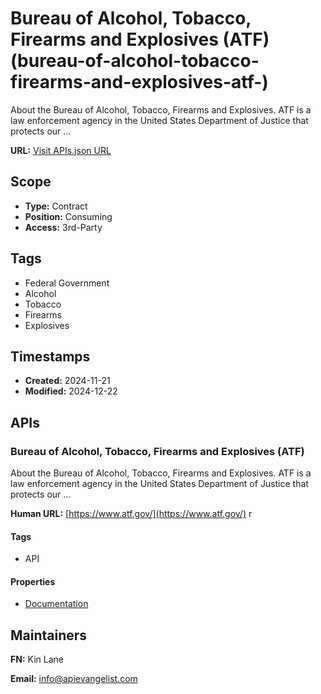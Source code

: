# Bureau of Alcohol, Tobacco, Firearms and Explosives (ATF) (bureau-of-alcohol-tobacco-firearms-and-explosives-atf-)
About the Bureau of Alcohol, Tobacco, Firearms and Explosives. ATF is a law enforcement agency in the United States Department of Justice that protects our ...

**URL:** [Visit APIs.json URL](https://raw.githubusercontent.com/api-evangelist/bureau-of-alcohol-tobacco-firearms-and-explosives-atf-/refs/heads/main/apis.yml)

## Scope

- **Type:** Contract 
- **Position:** Consuming 
- **Access:** 3rd-Party 

## Tags

- Federal Government
- Alcohol
- Tobacco
- Firearms
- Explosives

## Timestamps

- **Created:** 2024-11-21 
- **Modified:** 2024-12-22 

## APIs

### Bureau of Alcohol, Tobacco, Firearms and Explosives (ATF)
About the Bureau of Alcohol, Tobacco, Firearms and Explosives. ATF is a law enforcement agency in the United States Department of Justice that protects our ...

**Human URL:** [https://www.atf.gov/](https://www.atf.gov/)
r

#### Tags

- API

#### Properties

- [Documentation](https://www.atf.gov/)

## Maintainers

**FN:** Kin Lane

**Email:** info@apievangelist.com

